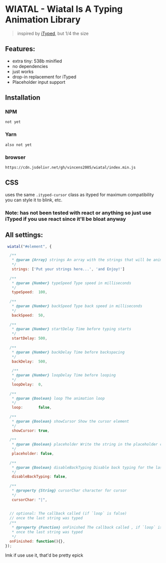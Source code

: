 # WIATAL - Wiatal Is A Typing Animation Library

> inspired by [iTyped](https://github.com/luisvinicius167/ityped), but 1/4 the size

## Features:
  - extra tiny: 538b minified
  - no dependencies
  - just works
  - drop-in replacement for iTyped
  - Placeholder input support

## Installation

  ### NPM
    not yet
  
  ### Yarn
    also not yet
  
  ### browser
    https://cdn.jsdelivr.net/gh/vincens2005/wiatal/index.min.js
  
## CSS
  uses the same `.ityped-cursor` class as ityped for maximum compatibility
  you can style it to blink, etc.
  
### Note: has not been tested with react or anything so just use iTyped if you use react since it'll be bloat anyway

## All settings:
  ```javascript
   wiatal("#element", {
  
    /**
     * @param {Array} strings An array with the strings that will be animated 
     */
     strings: ['Put your strings here...', 'and Enjoy!']
    
    /**
     * @param {Number} typeSpeed Type speed in milliseconds
     */
     typeSpeed:  100,
   
    /**
     * @param {Number} backSpeed Type back speed in milliseconds
     */
     backSpeed:  50,
    
    /**
     * @param {Number} startDelay Time before typing starts
     */
     startDelay: 500,
    
    /**
     * @param {Number} backDelay Time before backspacing
     */
     backDelay:  500,
     
     /**
     * @param {Number} loopDelay Time before looping
     */
     loopDelay:  0,
    
    /**
     * @param {Boolean} loop The animation loop
     */
     loop:       false,
    
    /**
     * @param {Boolean} showCursor Show the cursor element
     */
     showCursor: true,
    
    /**
     * @param {Boolean} placeholder Write the string in the placeholder content
     */
     placeholder: false,
    
    /**
     * @param {Boolean} disableBackTyping Disable back typing for the last string sentence 
     */
     disableBackTyping: false,
    
    /**
     * @property {String} cursorChar character for cursor
     */
     cursorChar: "|",
    
    
    // optional: The callback called (if `loop` is false) 
    // once the last string was typed
    /**
     * @property {Function} onFinished The callback called , if `loop` is false,
     * once the last string was typed
     */
    onFinished: function(){},
  });
  ```
lmk if use use it, that'd be pretty epick
